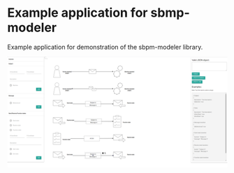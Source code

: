 # Example application for sbmp-modeler

Example application for demonstration of the sbpm-modeler library.

<p align="center">
  <img src="https://raw.githubusercontent.com/mkolodiy/sbpmjs/master/packages/sbpm-modeler/example/assets/example.PNG" alt="Example application" />
</p>
